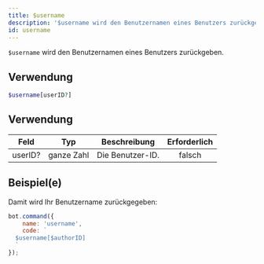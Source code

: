 ```yaml
---
title: $username
description: '$username wird den Benutzernamen eines Benutzers zurückgeben.'
id: username
---
```


`$username` wird den Benutzernamen eines Benutzers zurückgeben.

## Verwendung

```php
$username[userID?]
```

## Verwendung

| Feld    | Typ        | Beschreibung     | Erforderlich |
| ------- | ---------- | ---------------- |:------------:|
| userID? | ganze Zahl | Die Benutzer-ID. |    falsch    |

## Beispiel(e)

Damit wird Ihr Benutzername zurückgegeben:

```javascript
bot.command({
    name: 'username',
    code: `
  $username[$authorID]
  `
});
```
